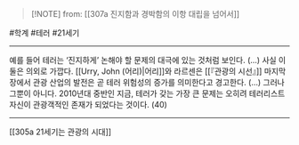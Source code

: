  > [!NOTE] from: [[307a 진지함과 경박함의 이항 대립을 넘어서]]

#학계 #테러 #21세기 

--- 
예를 들어 테러는 ‘진지하게’ 논해야 할 문제의 대극에 있는 것처럼 보인다. (…) 사실 이 둘은 의외로 가깝다. [[Urry, John (어리)|어리]]와 라르센은 [[『관광의 시선』]] 마지막 장에서 관광 산업의 발전은 곧 테러 위험성의 증가를 의미한다고 경고한다. (…) 그러나 그뿐이 아니다. 2010년대 중반인 지금, 테러가 갖는 가장 큰 문제는 오히려 테러리스트 자신이 관광객적인 존재가 되었다는 것이다. (40)


--- 
[[305a 21세기는 관광의 시대]]
